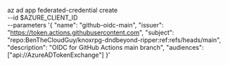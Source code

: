 
az ad app federated-credential create \
  --id $AZURE_CLIENT_ID \
  --parameters '{
    "name": "github-oidc-main",
    "issuer": "https://token.actions.githubusercontent.com",
    "subject": "repo:BenTheCloudGuy/knoxrpg-dndbeyond-ripper:ref:refs/heads/main",
    "description": "OIDC for GitHub Actions main branch",
    "audiences": ["api://AzureADTokenExchange"]
  }'